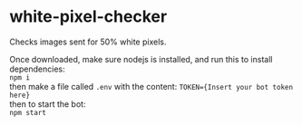 # white-pixel-checker
Checks images sent for 50% white pixels.


Once downloaded, make sure nodejs is installed, and run this to install dependencies:<br>
`npm i`<br>
then make a file called `.env` with the content:
`TOKEN={Insert your bot token here}`<br>
then to start the bot:<br>
`npm start`
